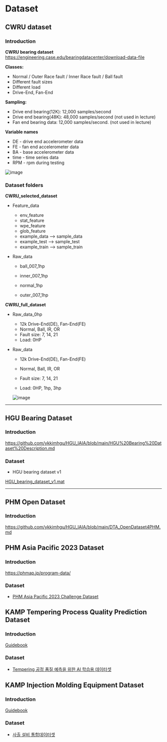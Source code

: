 # Dataset



## CWRU dataset

### Introduction 

**CWRU bearing dataset** 
https://engineering.case.edu/bearingdatacenter/download-data-file

**Classes:**

* Normal / Outer Race fault  / Inner Race fault / Ball fault
* Different fault sizes
* Different load
* Drive-End, Fan-End

**Sampling:** 

* Drive end bearing(12K): 12,000 samples/second
* Drive end bearing(48K):  48,000 samples/second  (not used in lecture)
* Fan end bearing data:  12,000 samples/second.  (not used in lecture)

**Variable names**

* DE - drive end accelerometer data
* FE - fan end accelerometer data
* BA - base accelerometer data
* time - time series data
* RPM - rpm during testing



![image](https://github.com/user-attachments/assets/35099f50-ca84-42bd-8219-128680bee37a)




### Dataset folders

**CWRU_selected_dataset**

* Feature_data

  * env_feature
  * stat_feature
  * wpe_feature
  * glob_feature
  * example_data  --> sample_data
  * example_test -->  sample_test
  * example_train --> sample_train

* Raw_data

  * ball_007_1hp  

  * inner_007_1hp

  * normal_1hp  

  * outer_007_1hp

    

**CWRU_full_dataset**

* Raw_data_0hp
  * 12k Drive-End(DE), Fan-End(FE) 
  * Normal, Ball, IR, OR
  * Fault size: 7, 14, 21
  * Load: 0HP

* Raw_data

  * 12k Drive-End(DE), Fan-End(FE) 

  * Normal, Ball, IR, OR

  * Fault size: 7, 14, 21

  * Load: 0HP, 1hp, 3hp
  
  ![image](https://github.com/user-attachments/assets/7addc9d8-e6ae-4de2-94cf-f594e2dd6c32)
  
  



---



## HGU Bearing Dataset

### Introduction 

https://github.com/ykkimhgu/HGU_IAIA/blob/main/HGU%20Bearing%20Dataset%20Description.md



### Dataset 

* HGU bearing dataset v1

[HGU_bearing_dataset_v1.mat](https://drive.google.com/file/d/1bkB45JlS0Z7lILDIBCOj2u4NZzHTqn9i/view?usp=share_link)





---



## PHM Open Dataset 

### Introduction 

https://github.com/ykkimhgu/HGU_IAIA/blob/main/DTA_OpenDataset4PHM.md



## PHM Asia Pacific 2023 Dataset 

### Introduction 

https://phmap.jp/program-data/

### Dataset

* [PHM Asia Pacific 2023 Challenge Dataset](https://drive.google.com/drive/folders/1MLUVndRdowhbB8bUXiklrYEOhhYETESI?usp=sharing)



## KAMP Tempering Process Quality Prediction Dataset

### Introduction 

[Guidebook](https://drive.google.com/file/d/1EmZoI0NmyUZtslIu2zHJl0IIF9vg-FGq/view?usp=drive_link)

### Dataset

* [Tempering 공정 품질 예측을 위한 AI 학습용 데이터셋](https://drive.google.com/drive/folders/1j05glPUcERuz2FviOpp4YJwwNuDRQakl?usp=sharing)



## KAMP Injection Molding Equipment Dataset

### Introduction 

[Guidebook](https://drive.google.com/file/d/16343TwlMk_CHfKlKneaDaM8eTFqh8VmK/view?usp=drive_link)

### Dataset

* [사출 설비 통합데이터셋](https://drive.google.com/drive/folders/13Lw71eGkCocErELS9qTuX7TaXZpltzrD?usp=sharing)


